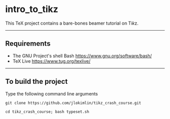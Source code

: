 # **intro\_to\_tikz**

This TeX project contains a bare-bones beamer tutorial on Ti*k*z.

-----------------------------------------------------------------------------

## Requirements
* The GNU Project's shell Bash <https://www.gnu.org/software/bash/>
* TeX Live <https://www.tug.org/texlive/>

-----------------------------------------------------------------------------

## To build the project

Type the following command line arguments
```
git clone https://github.com/jlokimlin/tikz_crash_course.git

cd tikz_crash_course; bash typeset.sh
```